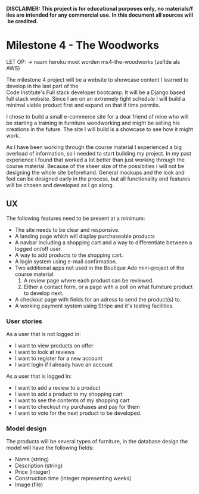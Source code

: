 **DISCLAIMER: This project is for educational purposes only, no materials/files are intended for any commercial use. In this document all sources will be credited.**

# Milestone 4 - The Woodworks

LET OP: -> naam heroku moet worden ms4-the-woodworks (zelfde als AWS)

The milestone 4 project will be a website to showcase content I learned to develop in the last part of the Code Institute's Full stack developer bootcamp. It will be a Django based full stack website. Since I am on an extremely tight schedule I will build a minimal viable product first and expand on that if time permits. 

I chose to build a small e-commerce site for a dear friend of mine who will be starting a training in furniture woodworking and might be selling his creations in the future. The site I will build is a showcase to see how it might work.

As I have been working through the course material I experienced a big overload of information, so I needed to start building my project. In my past experience I found that worked a lot better than just working through the course material. Because of the sheer size of the possibities I will not be designing the whole site beforehand. General mockups and the look and feel can be designed early in the process, but all functionality and features will be chosen and developed as I go along.

## UX

The following features need to be present at a minimum:

- The site needs to be clear and responsive.
- A landing page which will display purchaseable products
- A navbar including a shopping cart and a way to differentiate between a logged on/off user.
- A way to add products to the shopping cart.
- A login system using e-mail confirmation.
- Two additional apps not used in the Boutique Ado mini-project of the course material:
  1. A review page where each product can be reviewed.
  2. Either a contact form, or a page with a poll on what furniture product to develop next.
- A checkout page with fields for an adress to send the product(s) to.
- A working payment system using Stripe and it's testing facilities.

### User stories

As a user that is not logged in:
- I want to view products on offer
- I want to look at reviews
- I want to register for a new account
- I want login if I already have an account

As a user that is logged in:
- I want to add a review to a product
- I want to add a product to my shopping cart
- I want to see the contents of my shopping cart
- I want to checkout my purchases and pay for them
- I want to vote for the next product to be developed.

### Model design

The products will be several types of furniture, in the database design the model will have the following fields:

- Name (string)
- Description (string)
- Price (integer)
- Construction time (integer representing weeks)
- Image (file)
